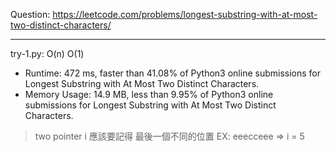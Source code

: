 Question: https://leetcode.com/problems/longest-substring-with-at-most-two-distinct-characters/

---

try-1.py: O(n) O(1)

* Runtime: 472 ms, faster than 41.08% of Python3 online submissions for Longest Substring with At Most Two Distinct Characters.
* Memory Usage: 14.9 MB, less than 9.95% of Python3 online submissions for Longest Substring with At Most Two Distinct Characters.

> two pointer
> i 應該要記得 最後一個不同的位置
> 	EX: eeecceee => i = 5
